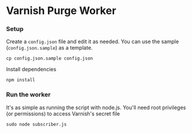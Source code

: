 # Varnish Purge Worker




### Setup

Create a `config.json` file and edit it as needed. You can use the sample (`config.json.sample`) as a template.

    cp config.json.sample config.json

Install dependencies

    npm install

### Run the worker

It's as simple as running the script with node.js. You'll need root privileges (or permissions) to access Varnish's secret file

    sudo node subscriber.js
